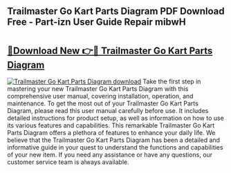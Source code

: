 ## Trailmaster Go Kart Parts Diagram PDF Download Free - Part-izn User Guide Repair mibwH

# <h2><a href="http://dfku58.blite.top/?on=Trailmaster+Go+Kart+Parts+Diagram">🔗Download New 👉🔴 Trailmaster Go Kart Parts Diagram</a></h2>

[![Trailmaster Go Kart Parts Diagram download](https://i.imgur.com/lujVjoI.png)](http://dfku58.blite.top/?on=Trailmaster+Go+Kart+Parts+Diagram)
Take the first step in mastering your new Trailmaster Go Kart Parts Diagram with this comprehensive user manual, covering installation, operation, and maintenance. To get the most out of your Trailmaster Go Kart Parts Diagram, please read this user manual carefully before use. It includes detailed instructions for product setup, as well as information on how to use its various features and capabilities. This remarkable Trailmaster Go Kart Parts Diagram offers a plethora of features to enhance your daily life. We believe that the Trailmaster Go Kart Parts Diagram has been a detailed and informative guide in your quest to understand the functions and capabilities of your new item. If you need any assistance or have any questions, our customer service team is always available.
